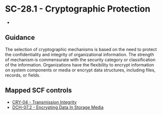 # SC-28.1 - Cryptographic Protection
- 
## Guidance
The selection of cryptographic mechanisms is based on the need to protect the confidentiality and integrity of organizational information. The strength of mechanism is commensurate with the security category or classification of the information. Organizations have the flexibility to encrypt information on system components or media or encrypt data structures, including files, records, or fields.
## Mapped SCF controls
- [CRY-04 - Transmission Integrity](../scf/cry-04-transmissionintegrity.md)
- [DCH-07.2 - Encrypting Data In Storage Media](../scf/dch-072-encryptingdatainstoragemedia.md)